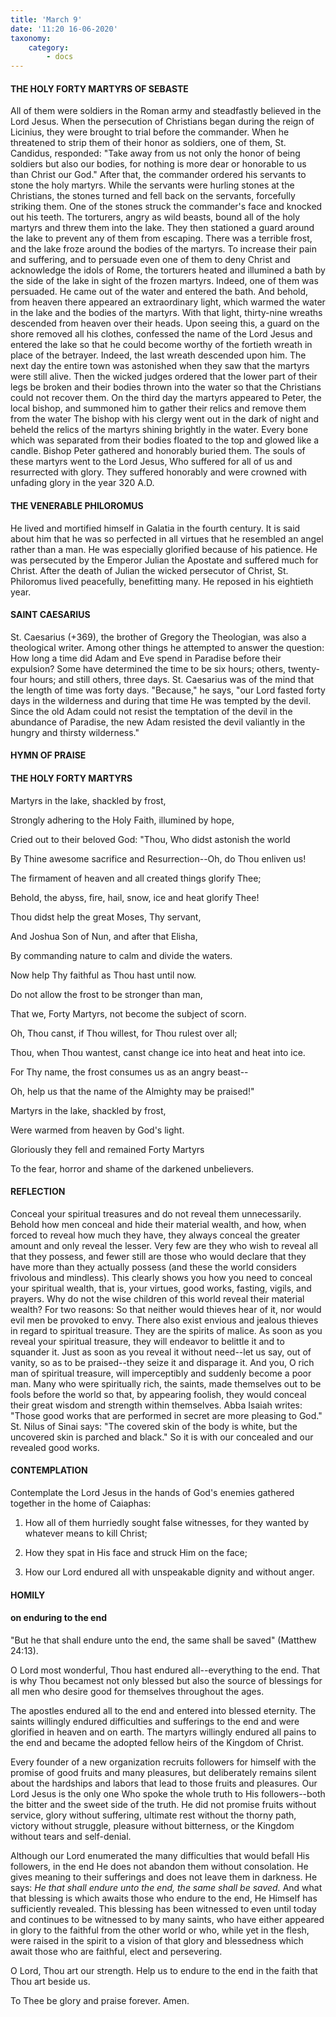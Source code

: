 ```yaml
---
title: 'March 9'
date: '11:20 16-06-2020'
taxonomy:
    category:
        - docs
---
```


#### THE HOLY FORTY MARTYRS OF SEBASTE

All of them were soldiers in the Roman army and steadfastly believed in the Lord Jesus. When the persecution of Christians began during the reign of Licinius, they were brought to trial before the commander. When he threatened to strip them of their honor as soldiers, one of them, St. Candidus, responded: "Take away from us not only the honor of being soldiers but also our bodies, for nothing is more dear or honorable to us than Christ our God." After that, the commander ordered his servants to stone the holy martyrs. While the servants were hurling stones at the Christians, the stones turned and fell back on the servants, forcefully striking them. One of the stones struck the commander's face and knocked out his teeth. The torturers, angry as wild beasts, bound all of the holy martyrs and threw them into the lake. They then stationed a guard around the lake to prevent any of them from escaping. There was a terrible frost, and the lake froze around the bodies of the martyrs. To increase their pain and suffering, and to persuade even one of them to deny Christ and acknowledge the idols of Rome, the torturers heated and illumined a bath by the side of the lake in sight of the frozen martyrs. Indeed, one of them was persuaded. He came out of the water and entered the bath. And behold, from heaven there appeared an extraordinary light, which warmed the water in the lake and the bodies of the martyrs. With that light, thirty-nine wreaths descended from heaven over their heads. Upon seeing this, a guard on the shore removed all his clothes, confessed the name of the Lord Jesus and entered the lake so that he could become worthy of the fortieth wreath in place of the betrayer. Indeed, the last wreath descended upon him. The next day the entire town was astonished when they saw that the martyrs were still alive. Then the wicked judges ordered that the lower part of their legs be broken and their bodies thrown into the water so that the Christians could not recover them. On the third day the martyrs appeared to Peter, the local bishop, and summoned him to gather their relics and remove them from the water The bishop with his clergy went out in the dark of night and beheld the relics of the martyrs shining brightly in the water. Every bone which was separated from their bodies floated to the top and glowed like a candle. Bishop Peter gathered and honorably buried them. The souls of these martyrs went to the Lord Jesus, Who suffered for all of us and resurrected with glory. They suffered honorably and were crowned with unfading glory in the year 320 A.D.

#### THE VENERABLE PHILOROMUS

He lived and mortified himself in Galatia in the fourth century. It is said about him that he was so perfected in all virtues that he resembled an angel rather than a man. He was especially glorified because of his patience. He was persecuted by the Emperor Julian the Apostate and suffered much for Christ. After the death of Julian the wicked persecutor of Christ, St. Philoromus lived peacefully, benefitting many. He reposed in his eightieth year.

#### SAINT CAESARIUS

St. Caesarius (+369), the brother of Gregory the Theologian, was also a theological writer. Among other things he attempted to answer the question: How long a time did Adam and Eve spend in Paradise before their expulsion? Some have determined the time to be six hours; others, twenty-four hours; and still others, three days. St. Caesarius was of the mind that the length of time was forty days. "Because," he says, "our Lord fasted forty days in the wilderness and during that time He was tempted by the devil. Since the old Adam could not resist the temptation of the devil in the abundance of Paradise, the new Adam resisted the devil valiantly in the hungry and thirsty wilderness."



#### HYMN OF PRAISE

#### THE HOLY FORTY MARTYRS

Martyrs in the lake, shackled by frost,

Strongly adhering to the Holy Faith, illumined by hope,

Cried out to their beloved God: "Thou, Who didst astonish the world

By Thine awesome sacrifice and Resurrection--Oh, do Thou enliven us!

The firmament of heaven and all created things glorify Thee;

Behold, the abyss, fire, hail, snow, ice and heat glorify Thee!

Thou didst help the great Moses, Thy servant,

And Joshua Son of Nun, and after that Elisha,

By commanding nature to calm and divide the waters.

Now help Thy faithful as Thou hast until now.

Do not allow the frost to be stronger than man,

That we, Forty Martyrs, not become the subject of scorn.

Oh, Thou canst, if Thou willest, for Thou rulest over all;

Thou, when Thou wantest, canst change ice into heat and heat into ice.

For Thy name, the frost consumes us as an angry beast--

Oh, help us that the name of the Almighty may be praised!"


Martyrs in the lake, shackled by frost,

Were warmed from heaven by God's light.

Gloriously they fell and remained Forty Martyrs

To the fear, horror and shame of the darkened unbelievers.


#### REFLECTION

Conceal your spiritual treasures and do not reveal them unnecessarily. Behold how men conceal and hide their material wealth, and how, when forced to reveal how much they have, they always conceal the greater amount and only reveal the lesser. Very few are they who wish to reveal all that they possess, and fewer still are those who would declare that they have more than they actually possess (and these the world considers frivolous and mindless). This clearly shows you how you need to conceal your spiritual wealth, that is, your virtues, good works, fasting, vigils, and prayers. Why do not the wise children of this world reveal their material wealth? For two reasons: So that neither would thieves hear of it, nor would evil men be provoked to envy. There also exist envious and jealous thieves in regard to spiritual treasure. They are the spirits of malice. As soon as you reveal your spiritual treasure, they will endeavor to belittle it and to squander it. Just as soon as you reveal it without need--let us say, out of vanity, so as to be praised--they seize it and disparage it. And you, O rich man of spiritual treasure, will imperceptibly and suddenly become a poor man. Many who were spiritually rich, the saints, made themselves out to be fools before the world so that, by appearing foolish, they would conceal their great wisdom and strength within themselves. Abba Isaiah writes: "Those good works that are performed in secret are more pleasing to God." St. Nilus of Sinai says: "The covered skin of the body is white, but the uncovered skin is parched and black." So it is with our concealed and our revealed good works.

#### CONTEMPLATION

Contemplate the Lord Jesus in the hands of God's enemies gathered together in the home of Caiaphas:

1.  How all of them hurriedly sought false witnesses, for they wanted by whatever means to kill Christ;

1.  How they spat in His face and struck Him on the face;

1.  How our Lord endured all with unspeakable dignity and without anger.



#### HOMILY

#### on enduring to the end

"But he that shall endure unto the end, the same shall be saved" (Matthew 24:13).

O Lord most wonderful, Thou hast endured all--everything to the end. That is why Thou becamest not only blessed but also the source of blessings for all men who desire good for themselves throughout the ages.

The apostles endured all to the end and entered into blessed eternity. The saints willingly endured difficulties and sufferings to the end and were glorified in heaven and on earth. The martyrs willingly endured all pains to the end and became the adopted fellow heirs of the Kingdom of Christ.

Every founder of a new organization recruits followers for himself with the promise of good fruits and many pleasures, but deliberately remains silent about the hardships and labors that lead to those fruits and pleasures. Our Lord Jesus is the only one Who spoke the whole truth to His followers--both the bitter and the sweet side of the truth. He did not promise fruits without service, glory without suffering, ultimate rest without the thorny path, victory without struggle, pleasure without bitterness, or the Kingdom without tears and self-denial.

Although our Lord enumerated the many difficulties that would befall His followers, in the end He does not abandon them without consolation. He gives meaning to their sufferings and does not leave them in darkness. He says: *He that shall endure unto the end, the same shall be saved.* And what that blessing is which awaits those who endure to the end, He Himself has sufficiently revealed. This blessing has been witnessed to even until today and continues to be witnessed to by many saints, who have either appeared in glory to the faithful from the other world or who, while yet in the flesh, were raised in the spirit to a vision of that glory and blessedness which await those who are faithful, elect and persevering.

O Lord, Thou art our strength. Help us to endure to the end in the faith that Thou art beside us.

To Thee be glory and praise forever. Amen.

 
